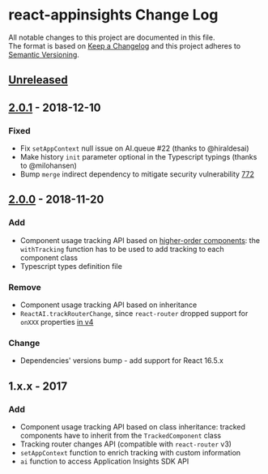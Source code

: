 # react-appinsights Change Log

All notable changes to this project are documented in this file.  
The format is based on [Keep a Changelog](http://keepachangelog.com/) and this project adheres to [Semantic Versioning](http://semver.org/).

## [Unreleased]

## [2.0.1] - 2018-12-10

### Fixed

- Fix `setAppContext` null issue on AI.queue #22 (thanks to @hiraldesai)
- Make history `init` parameter optional in the Typescript typings (thanks to @milohansen)
- Bump `merge` indirect dependency to mitigate security vulnerability [772](https://www.npmjs.com/advisories/722)

## [2.0.0] - 2018-11-20

### Add

- Component usage tracking API based on [higher-order components](https://reactjs.org/docs/higher-order-components.html): the `withTracking` function has to be used to add tracking to each component class
- Typescript types definition file

### Remove

- Component usage tracking API based on inheritance
- `ReactAI.trackRouterChange`, since `react-router` dropped support for `onXXX` properties [in v4](https://github.com/ReactTraining/react-router/blob/master/packages/react-router/docs/guides/migrating.md#on-properties)

### Change

- Dependencies' versions bump - add support for React 16.5.x

## 1.x.x - 2017

### Add

- Component usage tracking API based on class inheritance: tracked components have to inherit from the `TrackedComponent` class
- Tracking router changes API (compatible with `react-router` v3)
- `setAppContext` function to enrich tracking with custom information
- `ai` function to access Application Insights SDK API

[unreleased]: https://github.com/Azure/react-appinsights/compare/v2.0.1...HEAD
[2.0.0]: https://github.com/Azure/react-appinsights/compare/v1.0.4...v2.0.0
[2.0.1]: https://github.com/Azure/react-appinsights/compare/v2.0.0...v2.0.1
